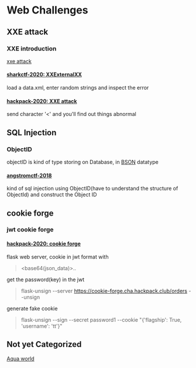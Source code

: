 # Web Challenges

## XXE attack

### XXE introduction

[xxe attack](https://portswigger.net/web-security/xxe)

#### [sharkctf-2020: XXExternalXX](https://www.tdpain.net/progpilot/sharky2020/)

load a data.xml, enter random strings and inspect the error 

#### [hackpack-2020: XXE attack](https://sec.hamayanhamayan.com/2020/04/30/hackpack-ctf-2020-web-writeups/)

send character '<' and you'll find out things abnormal

## SQL Injection

### ObjectID 

objectID is kind of type storing on Database, in [BSON](https://zh.wikipedia.org/wiki/BSON) datatype

#### [angstromctf-2018](https://www.pwndiary.com/write-ups/angstrom-ctf-2018-the-best-website-write-up-web230/)

kind of sql injection using ObjectID(have to understand the structure of ObjectId) and construct the Object ID

## cookie forge

### jwt cookie forge

#### [hackpack-2020: cookie forge](https://ctftime.org/writeup/20339)

flask web server, cookie in jwt format with

> <base64(json_data)>.<unknown>.<unknown>

get the password(key) in the jwt

> flask-unsign --server https://cookie-forge.cha.hackpack.club/orders --unsign

generate fake cookie

> flask-unsign --sign --secret password1 --cookie "{'flagship': True, 'username': 'tt'}"

## Not yet Categorized

[Aqua world](https://github.com/joshdabosh/writeups/tree/master/2020-SharkyCTF#containment)